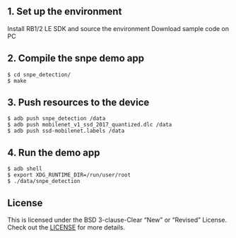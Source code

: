 ## 1. Set up the environment
Install RB1/2 LE SDK and source the environment
Download sample code on PC

## 2. Compile the snpe demo app
```
$ cd snpe_detection/
$ make
```

## 3. Push resources to the device
```
$ adb push snpe_detection /data
$ adb push mobilenet_v1_ssd_2017_quantized.dlc /data
$ adb push ssd-mobilenet.labels /data
```

## 4. Run the demo app
```
$ adb shell
$ export XDG_RUNTIME_DIR=/run/user/root
$ ./data/snpe_detection
```

## License
This is licensed under the BSD 3-clause-Clear “New” or “Revised” License. Check out the [LICENSE](LICENSE) for more details.
